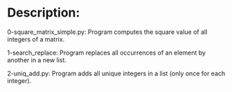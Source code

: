 # Description:

0-square_matrix_simple.py: Program computes the square value of all integers of a matrix.

1-search_replace: Program replaces all occurrences of an element by another in a new list.

2-uniq_add.py: Program adds all unique integers in a list (only once for each integer).

